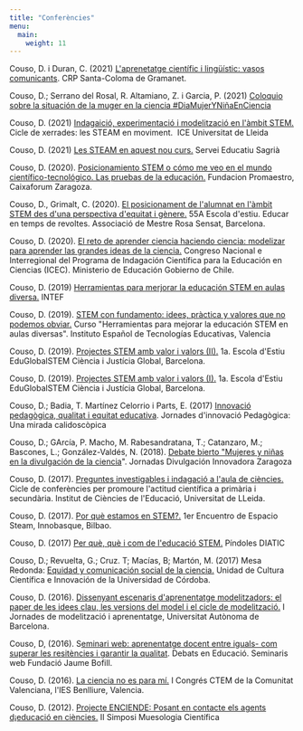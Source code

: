 ```yaml
---
title: "Conferències"
menu:
  main:
    weight: 11
---
```

Couso, D. i Duran, C. (2021) [L\'aprenetatge científic i lingüístic:
vasos comunicants](https://www.youtube.com/watch?v=l6Jcx-4DslI). CRP
Santa-Coloma de Gramanet.

Couso, D.; Serrano del Rosal, R. Altamiano, Z. i Garcia, P. (2021)
[Coloquio sobre la situación de la muger en la ciencia
\#DiaMujerYNiñaEnCiencia](https://www.youtube.com/watch?v=uJXoBqrTypc)

Couso, D. (2021) [Indagaició, experimentació i modelització en l\'àmbit
STEM.](https://www.youtube.com/watch?v=mO5YKk2015U) Cicle de xerrades:
les STEAM en moviment.  ICE Universitat de Lleida

Couso, D. (2021) [Les STEAM en aquest nou
curs.](https://www.youtube.com/watch?v=jJuTKJMMDGA) Servei Educatiu
Sagrià

Couso, D. (2020). [Posicionamiento STEM o cómo me veo en el mundo
científico-tecnológico. Las pruebas de la
educación.](https://www.youtube.com/watch?v=Qr4a5VG0NkE&feature=youtu.be)
Fundacion Promaestro, Caixaforum Zaragoza.

Couso, D., Grimalt, C. (2020). [El posicionament de l'alumnat en l'àmbit
STEM des d'una perspectiva d'equitat i
gènere.](https://www.rosasensat.org/conferencia-amb-digna-couso-el-posicionament-de-lalumnat-en-lambit-stem-des-duna-perspectiva-dequitat-i-genere/)
55A Escola d\'estiu. Educar en temps de revoltes. Associació de Mestre
Rosa Sensat, Barcelona.

Couso, D. (2020). [El reto de aprender ciencia haciendo ciencia:
modelizar para aprender las grandes ideas de la
ciencia.](https://www.youtube.com/watch?v=7EN72cZRIj8) Congreso Nacional
e Interregional del Programa de Indagación Científica para la Educación
en Ciencias (ICEC). Ministerio de Educación Gobierno de Chile.

Couso, D. (2019) [Herramientas para merjorar la educación STEM en aulas
diversa.](https://www.youtube.com/watch?v=_xXRgrZD3xo) INTEF

Couso, D. (2019). [STEM con fundamento: idees, pràctica y valores que no
podemos obviar.](https://www.youtube.com/watch?v=_xXRgrZD3xo) Curso
\"Herramientas para mejorar la educación STEM en aulas diversas\".
Instituto Español de Tecnologías Educativas, Valencia

Couso, D. (2019). [Projectes STEM amb valor i valors
(II).](https://www.youtube.com/watch?v=AbnuYDI1-x8) 1a. Escola d\'Estiu
EduGlobalSTEM Ciència i Justícia Global, Barcelona.

Couso, D. (2019). [Projectes STEM amb valor i valors
(I).](https://www.youtube.com/watch?v=gVcK41N0r2c) 1a. Escola d\'Estiu
EduGlobalSTEM Ciència i Justícia Global, Barcelona.

Couso, D.; Badia, T. Martínez Celorrio i Parts, E. (2017) [Innovació
pedagògica, qualitat i equitat
educativa](https://www.youtube.com/watch?v=gP7KQ1-FBig). Jornades
d\'innovació Pedagògica: Una mirada calidoscòpica

Couso, D.; GArcía, P. Macho, M. Rabesandratana, T.; Catanzaro, M.;
Bascones, L.; González-Valdés, N. (2018). [Debate bierto \"Mujeres y
niñas en la divulgación de la
ciencia](https://www.youtube.com/watch?v=4iyxiYTSvaA)\". Jornadas
Divulgación Innovadora Zaragoza

Couso, D. (2017). [Preguntes investigables i indagació a l\'aula de
ciències.](https://www.youtube.com/watch?v=Zj9PxQ5Qq4Q) Cicle de
conferències per promoure l'actitud científica a primària i secundària.
Institut de Ciències de l\'Educació, Universitat de LLeida.

Couso, D. (2017). [Por què estamos en
STEM?.](https://www.youtube.com/watch?v=zXZinK_im6E) 1er Encuentro de
Espacio Steam, Innobasque, Bilbao.

Couso, D. (2017) [Per què, què i com de l\'educació
STEM.](https://www.youtube.com/watch?v=-Ljir6gx1t8) Píndoles DIATIC

Couso, D.; Revuelta, G.; Cruz. T; Macías, B; Martón, M. (2017) Mesa
Redonda: [Equidad y comunicación social de la
ciencia.](https://www.youtube.com/watch?v=edLZWp217nk) Unidad de Cultura
Científica e Innovación de la Universidad de Córdoba.

Couso, D. (2016). [Dissenyant escenaris d\'aprenentatge modelitzadors:
el paper de les idees clau, les versions del model i el cicle de
modelització.](https://www.youtube.com/watch?v=QXyU_WZWynQ) I Jornades
de modelització i aprenentatge, Universitat Autònoma de Barcelona.

Couso, D, (2016). S[eminari web: aprenentatge docent entre iguals- com
superar les resitències i garantir la
qualitat](https://www.youtube.com/watch?v=hF_RwHqGuq8). Debats en
Educació. Seminaris web Fundació Jaume Bofill.

Couso, D. (2016). [La ciencia no es para
mí.](https://www.youtube.com/watch?v=2rP4YYZkZWQ) I Congrés CTEM de la
Comunitat Valenciana, l\'IES Benlliure, Valencia.

Couso, D. (2012). [Projecte ENCIENDE: Posant en contacte els agents
d¡educació en ciències.](https://www.youtube.com/watch?v=V-BH1301sI4) II
Simposi Muesologia Científica
